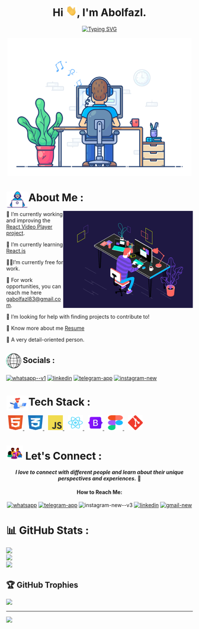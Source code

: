 <h1 align="center">Hi <img width="30" height="30" src="./assets/hi.gif">, I'm Abolfazl.</h1>

<p align='center' style='margin: 16px 4px 8px;'>
<a href="https://git.io/typing-svg"><img src="https://readme-typing-svg.demolab.com?font=Fira+Code&duration=3500&pause=500&color=B1B1B1&center=true&vCenter=true&multiline=true&width=460&height=100&lines=Welcome+to+my+GitHub+Page.;I'm+a+Hard-Worker+Front-end+Developer." alt="Typing SVG" /></a>
</p>

<p align='center' style='margin: 16px 4px 8px;'>
    <img width="500" src="./assets/coding-with-music.gif" alt="working developer">
</p>

# <img align="left" style=" border-radius: 5px" width="60" src="./assets/Developer.gif"> About Me :

<img align="right" width="350" src="./assets/purple-dev.gif">

🔭 I’m currently working and improving the <a href="https://github.com/iabolfazl83/React-Video-Player">React Video Player project</a>.<br>

🌱 I’m currently learning <a href="https://react.dev/">React.js</a><br>

👨‍💻I’m currently free for work.<br>

🤝 For work opportunities, you can reach me here <a href="mailto:gabolfazl83@gmail.com">gabolfazl83@gmail.com</a>.<br>

🍂 I’m looking for help with finding projects to contribute to!<br>

📄 Know more about me <a href="https://drive.google.com/file/d/1PiuZJ3MuNE49JMMCDlKdRZu17Lh-XiAV/view?usp=sharing">
Resume</a> <br>

🔎 A very detail-oriented person.
<br>

## <img align="center" width="40" src="./assets/computer-3535.gif"> Socials :

<a href="http://wa.me/+989335403596"><img width="40" height="40" src="https://img.icons8.com/color/48/whatsapp--v1.png" alt="whatsapp--v1"/></a>
<a href="https://www.linkedin.com/in/abolfazlabbaspour/"><img width="40" height="40" src="https://img.icons8.com/fluency/48/linkedin.png" alt="linkedin"/></a>
<a href="https://t.me/thepaleemperor"><img width="40" height="40" src="https://img.icons8.com/fluency/48/telegram-app.png" alt="telegram-app"/></a>
<a href="https://www.instagram.com/iabolfazl8338"><img width="40" height="40" src="https://img.icons8.com/fluency/48/instagram-new.png" alt="instagram-new"/></a>

# <img align="left" width="60" src="./assets/dataflow-hero.gif"> Tech Stack :

[//]: # (![JavaScript]&#40;https://img.shields.io/badge/javascript-%23323330.svg?style=for-the-badge&logo=javascript&logoColor=%23F7DF1E&#41; ![HTML5]&#40;https://img.shields.io/badge/html5-%23E34F26.svg?style=for-the-badge&logo=html5&logoColor=white&#41; ![CSS3]&#40;https://img.shields.io/badge/css3-%231572B6.svg?style=for-the-badge&logo=css3&logoColor=white&#41; ![Bootstrap]&#40;https://img.shields.io/badge/bootstrap-%23563D7C.svg?style=for-the-badge&logo=bootstrap&logoColor=white&#41; ![React]&#40;https://img.shields.io/badge/react-%2320232a.svg?style=for-the-badge&logo=react&logoColor=%2361DAFB&#41; ![SASS]&#40;https://img.shields.io/badge/SASS-hotpink.svg?style=for-the-badge&logo=SASS&logoColor=white&#41; 	![Figma]&#40;https://img.shields.io/badge/figma-%23F24E1E.svg?style=for-the-badge&logo=figma&logoColor=white&#41;)
<a style="margin: 0 5px" href="https://developer.mozilla.org/en-US/docs/Web/HTML" target="_blank">
	<img height="40" width="40" src="./assets/html.svg" alt="html">
</a>
 <a style="margin: 0 5px" href="https://developer.mozilla.org/en-US/docs/Web/CSS" target="_blank">
	<img height="40" width="40" src="./assets/css.svg" alt="css">
</a>
<a style="margin: 0 5px" href="https://developer.mozilla.org/en-US/docs/Web/JavaScript" target="_blank">
	<img height="40" width="40" src="./assets/javascript.svg" alt="javascript">
</a>
<a style="margin: 0 5px" href="https://reactjs.org" target="_blank">
	<img height="40" width="40" src="./assets/react.svg" alt="react">
</a>
<a style="margin: 0 5px" href="https://getbootstrap.com" target="_blank">
	<img height="40" width="40" src="./assets/bootstrap-colored.svg" alt="bootstrap">
</a>
<a style="margin: 0 5px" href="https://figma.com" target="_blank">
	<img height="40" width="40" src="./assets/figma.svg" alt="figma">
</a>
<a style="margin: 0 5px" href="https://git-scm.com/" target="_blank">
	<img src="./assets/git.svg" width="40" height="40" alt="git">
</a>

# <img width="45" src="./assets/lets-connect.gif"> Let's Connect :

<p align="center">
<em> <b>I love to connect with different people and learn about their unique perspectives and experiences.</b></em> 🙂
</p>
<h4 align="center">How to Reach Me:</h4>
<p align="center">
<a href="http://wa.me/+989335403596"><img width="50" height="50" src="https://img.icons8.com/clouds/100/whatsapp.png" alt="whatsapp"/></a> 
<a href="https://t.me/thepaleemperor"><img width="50" height="50" src="https://img.icons8.com/clouds/100/telegram-app.png" alt="telegram-app"/></a>
<a><img width="50" height="50" src="https://img.icons8.com/clouds/100/instagram-new--v3.png" alt="instagram-new--v3"/></a>
<a href="https://www.linkedin.com/in/abolfazlabbaspour/"><img width="50" height="50" src="https://img.icons8.com/clouds/100/linkedin.png" alt="linkedin"/></a>
<a href="mailto:gabolfazl83@gmail.com"><img width="50" height="50" src="https://img.icons8.com/clouds/100/gmail-new.png" alt="gmail-new"/></a>
</p>

# 📊 GitHub Stats :

![](https://github-readme-stats.vercel.app/api?username=iabolfazl83&theme=dracula&hide_border=false&include_all_commits=true&count_private=true)<br/>
![](https://github-readme-streak-stats.herokuapp.com/?user=iabolfazl83&theme=dracula&hide_border=false)<br/>
![](https://github-readme-stats.vercel.app/api/top-langs/?username=iabolfazl83&theme=dracula&hide_border=false&include_all_commits=true&count_private=true&layout=compact)

## 🏆 GitHub Trophies

![](https://github-profile-trophy.vercel.app/?username=iabolfazl83&theme=radical&no-frame=false&no-bg=false&margin-w=4)

---
[![](https://visitcount.itsvg.in/api?id=iabolfazl83&icon=5&color=0)](https://visitcount.itsvg.in)
